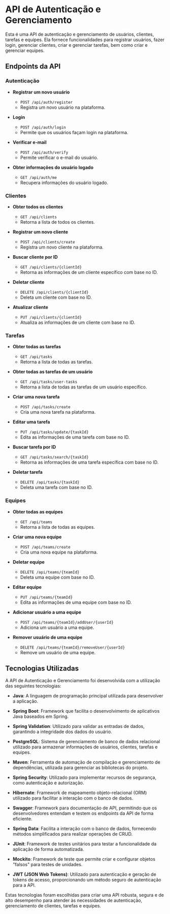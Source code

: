 # API de Autenticação e Gerenciamento

Esta é uma API de autenticação e gerenciamento de usuários, clientes, tarefas e equipes. Ela fornece funcionalidades para registrar usuários, fazer login, gerenciar clientes, criar e gerenciar tarefas, bem como criar e gerenciar equipes.

## Endpoints da API

### Autenticação

- **Registrar um novo usuário**
  - `POST /api/auth/register`
  - Registra um novo usuário na plataforma.

- **Login**
  - `POST /api/auth/login`
  - Permite que os usuários façam login na plataforma.

- **Verificar e-mail**
  - `POST /api/auth/verify`
  - Permite verificar o e-mail do usuário.

- **Obter informações do usuário logado**
  - `GET /api/auth/me`
  - Recupera informações do usuário logado.

### Clientes

- **Obter todos os clientes**
  - `GET /api/clients`
  - Retorna a lista de todos os clientes.

- **Registrar um novo cliente**
  - `POST /api/clients/create`
  - Registra um novo cliente na plataforma.

- **Buscar cliente por ID**
  - `GET /api/clients/{clientId}`
  - Retorna as informações de um cliente específico com base no ID.

- **Deletar cliente**
  - `DELETE /api/clients/{clientId}`
  - Deleta um cliente com base no ID.

- **Atualizar cliente**
  - `PUT /api/clients/{clientId}`
  - Atualiza as informações de um cliente com base no ID.

### Tarefas

- **Obter todas as tarefas**
  - `GET /api/tasks`
  - Retorna a lista de todas as tarefas.

- **Obter todas as tarefas de um usuário**
  - `GET /api/tasks/user-tasks`
  - Retorna a lista de todas as tarefas de um usuário específico.

- **Criar uma nova tarefa**
  - `POST /api/tasks/create`
  - Cria uma nova tarefa na plataforma.

- **Editar uma tarefa**
  - `PUT /api/tasks/update/{taskId}`
  - Edita as informações de uma tarefa com base no ID.

- **Buscar tarefa por ID**
  - `GET /api/tasks/search/{taskId}`
  - Retorna as informações de uma tarefa específica com base no ID.

- **Deletar tarefa**
  - `DELETE /api/tasks/{taskId}`
  - Deleta uma tarefa com base no ID.

### Equipes

- **Obter todas as equipes**
  - `GET /api/teams`
  - Retorna a lista de todas as equipes.

- **Criar uma nova equipe**
  - `POST /api/teams/create`
  - Cria uma nova equipe na plataforma.

- **Deletar equipe**
  - `DELETE /api/teams/{teamId}`
  - Deleta uma equipe com base no ID.

- **Editar equipe**
  - `PUT /api/teams/{teamId}`
  - Edita as informações de uma equipe com base no ID.

- **Adicionar usuário a uma equipe**
  - `POST /api/teams/{teamId}/addUser/{userId}`
  - Adiciona um usuário a uma equipe.

- **Remover usuário de uma equipe**
  - `DELETE /api/teams/{teamId}/removeUser/{userId}`
  - Remove um usuário de uma equipe.



## Tecnologias Utilizadas

A API de Autenticação e Gerenciamento foi desenvolvida com a utilização das seguintes tecnologias:

- **Java**: A linguagem de programação principal utilizada para desenvolver a aplicação.

- **Spring Boot**: Framework que facilita o desenvolvimento de aplicativos Java baseados em Spring.

- **Spring Validation**: Utilizado para validar as entradas de dados, garantindo a integridade dos dados do usuário.

- **PostgreSQL**: Sistema de gerenciamento de banco de dados relacional utilizado para armazenar informações de usuários, clientes, tarefas e equipes.

- **Maven**: Ferramenta de automação de compilação e gerenciamento de dependências, utilizada para gerenciar as bibliotecas do projeto.

- **Spring Security**: Utilizado para implementar recursos de segurança, como autenticação e autorização.

- **Hibernate**: Framework de mapeamento objeto-relacional (ORM) utilizado para facilitar a interação com o banco de dados.

- **Swagger**: Framework para documentação de API, permitindo que os desenvolvedores entendam e testem os endpoints da API de forma eficiente.

- **Spring Data**: Facilita a interação com o banco de dados, fornecendo métodos simplificados para realizar operações de CRUD.

- **JUnit**: Framework de testes unitários para testar a funcionalidade da aplicação de forma automatizada.

- **Mockito**: Framework de teste que permite criar e configurar objetos "falsos" para testes de unidades.

- **JWT (JSON Web Tokens)**: Utilizado para autenticação e geração de tokens de acesso, proporcionando um método seguro de autenticação para a API.

Estas tecnologias foram escolhidas para criar uma API robusta, segura e de alto desempenho para atender às necessidades de autenticação, gerenciamento de clientes, tarefas e equipes.

